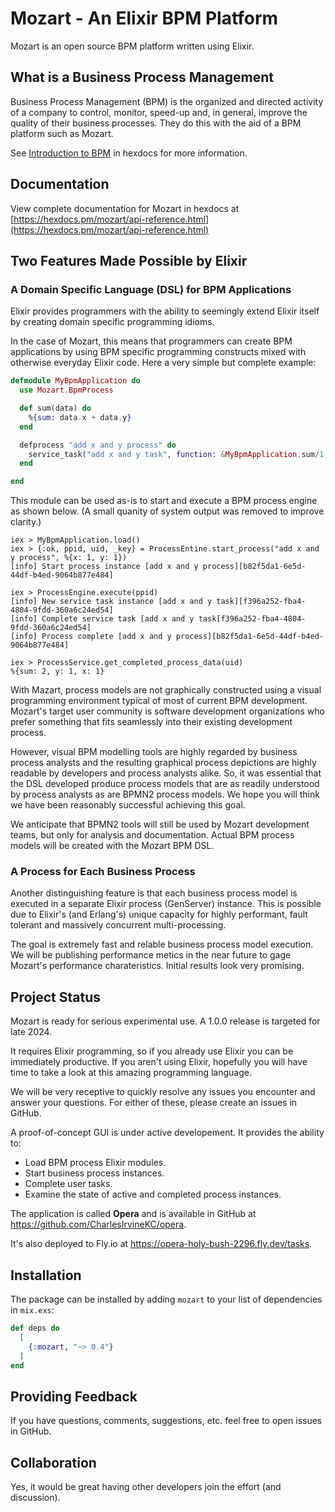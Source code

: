 # Mozart - An Elixir BPM Platform

Mozart is an open source BPM platform written using Elixir. 

## What is a Business Process Management

Business Process Management (BPM) is the organized and directed activity of a company to control, monitor, speed-up and, in general, improve the quality of their business processes. They do this with the aid of a BPM platform such as Mozart.

See [Introduction to BPM](https://hexdocs.pm/mozart/intro_bpm.html) in hexdocs for more information.

## Documentation

View complete documentation for Mozart in hexdocs at [https://hexdocs.pm/mozart/api-reference.html](https://hexdocs.pm/mozart/api-reference.html)

## Two Features Made Possible by Elixir

### A Domain Specific Language (DSL) for BPM Applications

Elixir provides programmers with the ability to seemingly extend Elixir itself by creating domain specific programming idioms. 

In the case of Mozart, this means that programmers can create BPM applications by using BPM specific programming constructs mixed with otherwise everyday Elixir code. Here a very simple but complete example:

```elixir
defmodule MyBpmApplication do
  use Mozart.BpmProcess

  def sum(data) do
    %{sum: data.x + data.y}
  end

  defprocess "add x and y process" do
    service_task("add x and y task", function: &MyBpmApplication.sum/1, inputs: "x,y")
  end

end
```

This module can be used as-is to start and execute a BPM process engine as shown below. (A small quanity of system output was removed to improve clarity.)

```
iex > MyBpmApplication.load()
iex > {:ok, ppid, uid, _key} = ProcessEntine.start_process("add x and y process", %{x: 1, y: 1})
[info] Start process instance [add x and y process][b82f5da1-6e5d-44df-b4ed-9064b877e484]

iex > ProcessEngine.execute(ppid)
[info] New service task instance [add x and y task][f396a252-fba4-4804-9fdd-360a6c24ed54]
[info] Complete service task [add x and y task[f396a252-fba4-4804-9fdd-360a6c24ed54]
[info] Process complete [add x and y process][b82f5da1-6e5d-44df-b4ed-9064b877e484]

iex > ProcessService.get_completed_process_data(uid)
%{sum: 2, y: 1, x: 1}
```

With Mazart, process models are not graphically constructed using a visual programming environment typical of most of current BPM development. Mozart's target user community is software development organizations who prefer something that fits seamlessly into their existing development process.

However, visual BPM modelling tools are highly regarded by business process analysts and the resulting graphical process depictions are highly readable by developers and process analysts alike. So, it was essential that the DSL developed produce process models that are as readily understood by process analysts as are BPMN2 process models. We hope you will think we have been reasonably successful achieving this goal.

We anticipate that BPMN2 tools will still be used by Mozart development teams, but only for analysis and documentation. Actual BPM process models will be created with the Mozart BPM DSL.

### A Process for Each Business Process

Another distinguishing feature is that each business process model is executed in a separate Elixir process (GenServer) instance. This is possible due to Elixir's (and Erlang's) unique capacity for highly performant, fault tolerant and massively concurrent multi-processing. 

The goal is extremely fast and relable business process model execution. We will be publishing performance metics in the near future to gage Mozart's performance charateristics. Initial results look very promising.

## Project Status

Mozart is ready for serious experimental use. A 1.0.0 release is targeted for late 2024.

It requires Elixir programming, so if you already use Elixir you can be immediately productive. If you aren't using Elixir, hopefully you will have time to take a look at this amazing programming language.

We will be very receptive to quickly resolve any issues you encounter and answer your questions. For either of these, please create an issues in GitHub.

A proof-of-concept GUI is under active developement. It provides the ability to:

* Load BPM process Elixir modules.
* Start business process instances.
* Complete user tasks.
* Examine the state of active and completed process instances.

The application is called **Opera** and is available in GitHub at https://github.com/CharlesIrvineKC/opera.

It's also deployed to Fly.io at https://opera-holy-bush-2296.fly.dev/tasks.

## Installation

The package can be installed
by adding `mozart` to your list of dependencies in `mix.exs`:

```elixir
def deps do
  [
    {:mozart, "~> 0.4"}
  ]
end
```

## Providing Feedback

If you have questions, comments, suggestions, etc. feel free to open issues in GitHub.

## Collaboration

Yes, it would be great having other developers join the effort (and discussion).


